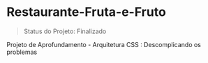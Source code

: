 # Restaurante-Fruta-e-Fruto
>Status do Projeto: Finalizado

Projeto de Aprofundamento - Arquitetura CSS : Descomplicando os problemas

